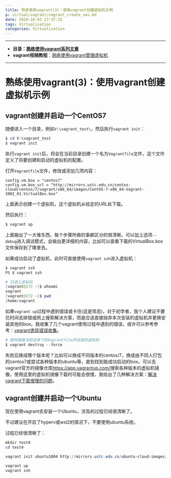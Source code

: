 ```yaml
---
title: 熟练使用vagrant(3)：使用vagrant创建虚拟机示例
p: virtual/vagrant/vagrant_create_vms.md
date: 2020-10-01 17:37:32
tags: Virtualization
categories: Virtualization
---
```


--------

- **目录：[熟练使用vagrant系列文章](/virtual/index#vagrant)**  
- **vagrant视频教程**：[熟练使用vagrant管理虚拟机](https://edu.51cto.com/sd/304f8)

--------

# 熟练使用vagrant(3)：使用vagrant创建虚拟机示例

## vagrant创建并启动一个CentOS7

随便进入一个目录，例如`V:\vagrant_test\`，然后执行`vagrant init`：

```powershell
$ cd V:\vagrant_test
$ vagrant init
```

执行`vagrant init`后，将会在当前目录创建一个名为`Vagrantfile`文件，这个文件定义了将要创建和启动的虚拟机的配置。

打开`Vagrantfile`文件，修改或添加几项内容：
```
config.vm.box = "centos7"
config.vm.box_url = "http://mirrors.ustc.edu.cn/centos-cloud/centos/7/vagrant/x86_64/images/CentOS-7-x86_64-Vagrant-2002_01.VirtualBox.box"
```

上面表示创建一个虚拟机，这个虚拟机从给定的URL处下载。

然后执行：
```powershell
$ vagrant up
```

上面输出了一大堆东西，每个步骤所做的事都区分的很清晰。可以加上选项`--debug`进入调试模式，会输出更详细的内容，比如可以查看下载的VirtualBox.box文件保存到了哪里去。

如果成功启动了虚拟机，此时可直接使用`vagrant ssh`进入虚拟机：
```powershell
$ vagrant ssh
PS $ vagrant ssh

# 已进入虚拟机
[vagrant@172 ~]$ whoami
vagrant
[vagrant@172 ~]$ pwd
/home/vagrant
```

如果`vagrant up`过程中遇到错误或卡住(这是常态)，对于初学者，我个人建议不要花时间去排错或网上搜索解决方案，而是应该直接抛弃本次安装的虚拟机并更换安装其他的box。我收集了几个vagrant使用过程中遇到的错误，或许可以参考参考：[vagrant诡异错误收集](/virtual/vagrant/vagrant_errors)。

```powershell
# 删除根据当前目录下的Vagrantfile所安装的虚拟机
$ vagrant destroy --force
```

失败后换成哪个版本呢？比如可以换成不同版本的centos/7，换成由不同人打包的centos7或尝试各种版本的ubuntu等，直到找到能成功启动的box。可以去vagrant官方的镜像仓库<https://app.vagrantup.com/>搜索各种版本的虚拟机镜像，使用这里的虚拟机镜像下载时可能会很慢，我给出了几种解决方案：[解决vagrant下载很慢的问题](/virtual/vagrant/vagrant_speedup)。

## vagrant创建并启动一个Ubuntu

现在使用vagrant去安装一个Ubuntu，涉及的过程已经很清晰了。

不过建议在开启了hyperv或wsl2的情况下，不要使用ubuntu系统。

过程已经很清晰了：
```powershell
mkdir test4
cd test4

vagrant init ubuntu1804 http://mirrors.ustc.edu.cn/ubuntu-cloud-images/bionic/20201007/bionic-server-cloudimg-amd64-vagrant.box

vagrant up
vagrant ssh
```


